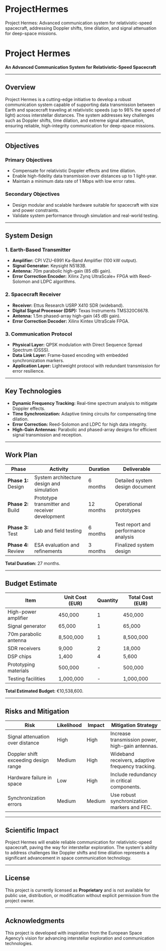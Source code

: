 # ProjectHermes
Project Hermes: Advanced communication system for relativistic-speed spacecraft, addressing Doppler shifts, time dilation, and signal attenuation for deep-space missions.

# **Project Hermes**

**An Advanced Communication System for Relativistic-Speed Spacecraft**

---

## **Overview**

Project Hermes is a cutting-edge initiative to develop a robust communication system capable of supporting data transmission between Earth and spacecraft traveling at relativistic speeds (up to 98% the speed of light) across interstellar distances. The system addresses key challenges such as Doppler shifts, time dilation, and extreme signal attenuation, ensuring reliable, high-integrity communication for deep-space missions.

---

## **Objectives**

### **Primary Objectives**
- Compensate for relativistic Doppler effects and time dilation.
- Enable high-fidelity data transmission over distances up to 1 light-year.
- Maintain a minimum data rate of 1 Mbps with low error rates.

### **Secondary Objectives**
- Design modular and scalable hardware suitable for spacecraft with size and power constraints.
- Validate system performance through simulation and real-world testing.

---

## **System Design**

### **1. Earth-Based Transmitter**
- **Amplifier:** CPI VZU-6991 Ka-Band Amplifier (100 kW output).
- **Signal Generator:** Keysight N5183B.
- **Antenna:** 70m parabolic high-gain (85 dBi gain).
- **Error Correction Encoder:** Xilinx Zynq UltraScale+ FPGA with Reed-Solomon and LDPC algorithms.

### **2. Spacecraft Receiver**
- **Receiver:** Ettus Research USRP X410 SDR (wideband).
- **Digital Signal Processor (DSP):** Texas Instruments TMS320C6678.
- **Antenna:** 1.5m phased-array high-gain (45 dBi gain).
- **Error Correction Decoder:** Xilinx Kintex UltraScale FPGA.

### **3. Communication Protocol**
- **Physical Layer:** QPSK modulation with Direct Sequence Spread Spectrum (DSSS).
- **Data Link Layer:** Frame-based encoding with embedded synchronization markers.
- **Application Layer:** Lightweight protocol with redundant transmission for error resilience.

---

## **Key Technologies**

- **Dynamic Frequency Tracking:** Real-time spectrum analysis to mitigate Doppler effects.
- **Time Synchronization:** Adaptive timing circuits for compensating time dilation.
- **Error Correction:** Reed-Solomon and LDPC for high data integrity.
- **High-Gain Antennas:** Parabolic and phased-array designs for efficient signal transmission and reception.

---

## **Work Plan**

| **Phase**          | **Activity**                                    | **Duration** | **Deliverable**                     |
|---------------------|------------------------------------------------|--------------|--------------------------------------|
| **Phase 1:** Design | System architecture design and simulation      | 6 months     | Detailed system design document     |
| **Phase 2:** Build  | Prototype transmitter and receiver development | 12 months    | Operational prototypes              |
| **Phase 3:** Test   | Lab and field testing                          | 6 months     | Test report and performance analysis|
| **Phase 4:** Review | ESA evaluation and refinements                 | 3 months     | Finalized system design             |

**Total Duration:** 27 months.

---

## **Budget Estimate**

| **Item**                  | **Unit Cost (EUR)** | **Quantity** | **Total Cost (EUR)** |
|---------------------------|---------------------|--------------|-----------------------|
| High-power amplifier      | 450,000            | 1            | 450,000              |
| Signal generator          | 65,000             | 1            | 65,000               |
| 70m parabolic antenna     | 8,500,000          | 1            | 8,500,000            |
| SDR receivers             | 9,000              | 2            | 18,000               |
| DSP chips                 | 1,400              | 4            | 5,600                |
| Prototyping materials     | 500,000            | -            | 500,000              |
| Testing facilities        | 1,000,000          | -            | 1,000,000            |

**Total Estimated Budget:** €10,538,600.

---

## **Risks and Mitigation**

| **Risk**                           | **Likelihood** | **Impact** | **Mitigation Strategy**                           |
|------------------------------------|----------------|------------|--------------------------------------------------|
| Signal attenuation over distance   | High           | High       | Increase transmission power, high-gain antennas. |
| Doppler shift exceeding design range | Medium         | High       | Wideband receivers, adaptive frequency tracking. |
| Hardware failure in space          | Low            | High       | Include redundancy in critical components.       |
| Synchronization errors             | Medium         | Medium     | Use robust synchronization markers and FEC.      |

---

## **Scientific Impact**

Project Hermes will enable reliable communication for relativistic-speed spacecraft, paving the way for interstellar exploration. The system's ability to address challenges like Doppler shifts and time dilation represents a significant advancement in space communication technology.

---

## **License**

This project is currently licensed as **Proprietary** and is not available for public use, distribution, or modification without explicit permission from the project owner.

---

## **Acknowledgments**

This project is developed with inspiration from the European Space Agency’s vision for advancing interstellar exploration and communication technologies.

